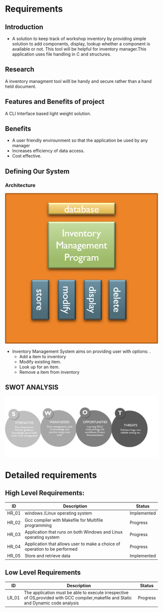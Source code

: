 # Requirements
## Introduction
- A solution to keep track of workshop inventory by providing simple solution to add components, display, lookup whether a component is available or not. This tool will be helpful for inventory manager.This application uses file handling in C and structures.

## Research
A inventory managment tool willl be handy and secure rather than a hand held document.

## Features and Benefits of project
A CLI Interface based light weight solution.


## Benefits
- A user friendly envirounment so that the application be used by any manager
- Increases efficiency of data access.
- Cost effective.


## Defining Our System
### Architecture
![Architecture](https://github.com/amrathesh/STEPin_Mini_Project/blob/fba788dd9c57f28babb41c20db6d576a42a5b227/6_ImagesAndVideos/architecture.png)

- Inventory Management System aims on providing user with options: . 
    - Add a item to inventory
    - Modify existing item. 
    - Look up for an item.
    - Remove a item from inventory

## SWOT ANALYSIS
![SWOT-Analysis](https://github.com/amrathesh/STEPin_Mini_Project/blob/8efcc4251d099eedb88151e05f51bbbdd1048dd9/6_ImagesAndVideos/swot_analysis.png)

# Detailed requirements
## High Level Requirements:

|      ID          |Description                          |Status                         |
|----------------|-------------------------------|-----------------------------|
|HR_01|windows /Linux operating system        |Implemented            |
|HR_02|Gcc compiler with Makefile for Multifile programming|Progress|
|HR_03|Application that runs on both Windows and Linux operating system|Progress|
|HR_04|Application that allows user to make a choice of operation to be performed |Progress|
|HR_05|Store and retrieve data|Implemented|

## Low Level Requirements

|      ID          |Description                          |Status                         |
|----------------|-------------------------------|-----------------------------|
|LR_01|The application must be able to execute irrespective of OS,provided with GCC compiler,makefile and Static and Dynamic code analysis       |Progress            |
